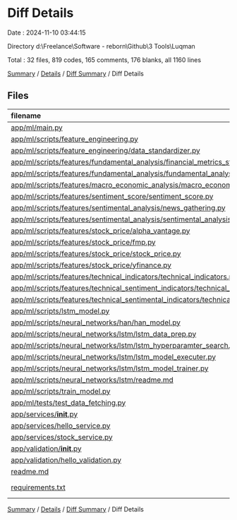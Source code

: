 # Diff Details

Date : 2024-11-10 03:44:15

Directory d:\\Freelance\\Software - reborn\\Github\\3 Tools\\Luqman

Total : 32 files,  819 codes, 165 comments, 176 blanks, all 1160 lines

[Summary](results.md) / [Details](details.md) / [Diff Summary](diff.md) / Diff Details

## Files
| filename | language | code | comment | blank | total |
| :--- | :--- | ---: | ---: | ---: | ---: |
| [app/ml/main.py](/app/ml/main.py) | Python | 45 | 2 | 11 | 58 |
| [app/ml/scripts/feature_engineering.py](/app/ml/scripts/feature_engineering.py) | Python | -124 | -8 | -26 | -158 |
| [app/ml/scripts/feature_engineering/data_standardizer.py](/app/ml/scripts/feature_engineering/data_standardizer.py) | Python | 201 | 6 | 29 | 236 |
| [app/ml/scripts/features/fundamental_analysis/financial_metrics_status.md](/app/ml/scripts/features/fundamental_analysis/financial_metrics_status.md) | Markdown | 0 | 0 | -1 | -1 |
| [app/ml/scripts/features/fundamental_analysis/fundamental_analysis.py](/app/ml/scripts/features/fundamental_analysis/fundamental_analysis.py) | Python | 4 | 1 | 3 | 8 |
| [app/ml/scripts/features/macro_economic_analysis/macro_economic_analysis.py](/app/ml/scripts/features/macro_economic_analysis/macro_economic_analysis.py) | Python | 2 | 1 | 0 | 3 |
| [app/ml/scripts/features/sentiment_score/sentiment_score.py](/app/ml/scripts/features/sentiment_score/sentiment_score.py) | Python | 84 | 4 | 18 | 106 |
| [app/ml/scripts/features/sentimental_analysis/news_gathering.py](/app/ml/scripts/features/sentimental_analysis/news_gathering.py) | Python | -136 | -4 | -25 | -165 |
| [app/ml/scripts/features/sentimental_analysis/sentimental_analysis.py](/app/ml/scripts/features/sentimental_analysis/sentimental_analysis.py) | Python | -86 | -4 | -20 | -110 |
| [app/ml/scripts/features/stock_price/alpha_vantage.py](/app/ml/scripts/features/stock_price/alpha_vantage.py) | Python | 136 | 8 | 27 | 171 |
| [app/ml/scripts/features/stock_price/fmp.py](/app/ml/scripts/features/stock_price/fmp.py) | Python | 125 | 4 | 23 | 152 |
| [app/ml/scripts/features/stock_price/stock_price.py](/app/ml/scripts/features/stock_price/stock_price.py) | Python | -88 | -4 | -19 | -111 |
| [app/ml/scripts/features/stock_price/yfinance.py](/app/ml/scripts/features/stock_price/yfinance.py) | Python | 91 | 5 | 21 | 117 |
| [app/ml/scripts/features/technical_indicators/technical_indicators.py](/app/ml/scripts/features/technical_indicators/technical_indicators.py) | Python | 25 | 0 | 3 | 28 |
| [app/ml/scripts/features/technical_sentiment_indicators/technical_sentiment_indicators.py](/app/ml/scripts/features/technical_sentiment_indicators/technical_sentiment_indicators.py) | Python | 203 | 10 | 32 | 245 |
| [app/ml/scripts/features/technical_sentimental_indicators/technical_sentiment_indicators.py](/app/ml/scripts/features/technical_sentimental_indicators/technical_sentiment_indicators.py) | Python | -215 | -12 | -34 | -261 |
| [app/ml/scripts/lstm_model.py](/app/ml/scripts/lstm_model.py) | Python | -15 | -1 | -5 | -21 |
| [app/ml/scripts/neural_networks/han/han_model.py](/app/ml/scripts/neural_networks/han/han_model.py) | Python | 172 | 37 | 27 | 236 |
| [app/ml/scripts/neural_networks/lstm/lstm_data_prep.py](/app/ml/scripts/neural_networks/lstm/lstm_data_prep.py) | Python | 62 | 1 | 11 | 74 |
| [app/ml/scripts/neural_networks/lstm/lstm_hyperparamter_search.py](/app/ml/scripts/neural_networks/lstm/lstm_hyperparamter_search.py) | Python | 0 | 101 | 19 | 120 |
| [app/ml/scripts/neural_networks/lstm/lstm_model_executer.py](/app/ml/scripts/neural_networks/lstm/lstm_model_executer.py) | Python | 87 | 4 | 21 | 112 |
| [app/ml/scripts/neural_networks/lstm/lstm_model_trainer.py](/app/ml/scripts/neural_networks/lstm/lstm_model_trainer.py) | Python | 112 | 18 | 23 | 153 |
| [app/ml/scripts/neural_networks/lstm/readme.md](/app/ml/scripts/neural_networks/lstm/readme.md) | Markdown | 135 | 0 | 29 | 164 |
| [app/ml/scripts/train_model.py](/app/ml/scripts/train_model.py) | Python | -24 | -2 | -5 | -31 |
| [app/ml/tests/test_data_fetching.py](/app/ml/tests/test_data_fetching.py) | Python | 2 | 1 | 1 | 4 |
| [app/services/__init__.py](/app/services/__init__.py) | Python | 0 | 0 | -1 | -1 |
| [app/services/hello_service.py](/app/services/hello_service.py) | Python | -2 | 0 | -1 | -3 |
| [app/services/stock_service.py](/app/services/stock_service.py) | Python | -6 | -1 | -3 | -10 |
| [app/validation/__init__.py](/app/validation/__init__.py) | Python | 0 | 0 | -1 | -1 |
| [app/validation/hello_validation.py](/app/validation/hello_validation.py) | Python | -2 | -2 | -1 | -5 |
| [readme.md](/readme.md) | Markdown | 19 | 0 | 20 | 39 |
| [requirements.txt](/requirements.txt) | pip requirements | 12 | 0 | 0 | 12 |

[Summary](results.md) / [Details](details.md) / [Diff Summary](diff.md) / Diff Details